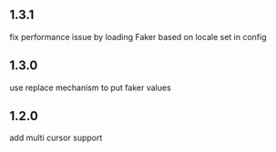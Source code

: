 ## 1.3.1

fix performance issue by loading Faker based on locale set in config

## 1.3.0

use replace mechanism to put faker values

## 1.2.0

add multi cursor support
